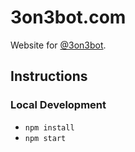 # 3on3bot.com

Website for [@3on3bot](http://twitter.com/3on3bot).

## Instructions

### Local Development
-  `npm install`
-  `npm start`